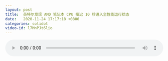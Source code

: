 ```yaml
---
layout: post
title:  英特尔发现 AMD 笔记本 CPU 推迟 10 秒进入全性能运行状态
date:   2020-11-24 17:17:18 +0800
categories: solidot
video-id: l7MnPJt6lio
---
```


<audio id="youtube" style="width: 100%;" video-id="l7MnPJt6lio" controls></audio>

<script async type="text/javascript" src="/audio.js"></script>

